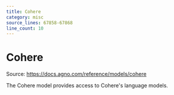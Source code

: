 ```yaml
---
title: Cohere
category: misc
source_lines: 67858-67868
line_count: 10
---
```


# Cohere
Source: https://docs.agno.com/reference/models/cohere



The Cohere model provides access to Cohere's language models.

<Snippet file="model-cohere-params.mdx" />


